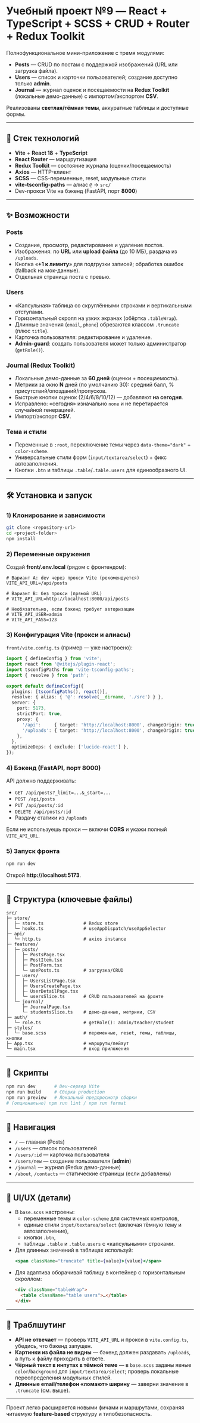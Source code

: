 # Учебный проект №9 — React + TypeScript + SCSS + CRUD + Router + Redux Toolkit

Полнофункциональное мини-приложение с тремя модулями:

- **Posts** — CRUD по постам с поддержкой изображений (URL или загрузка файла).
- **Users** — список и карточки пользователей; создание доступно только **admin**.
- **Journal** — журнал оценок и посещаемости на **Redux Toolkit** (локальные демо-данные) с импортом/экспортом **CSV**.

Реализованы **светлая/тёмная темы**, аккуратные таблицы и доступные формы.

---

## 🚀 Стек технологий

- **Vite** + **React 18** + **TypeScript**
- **React Router** — маршрутизация
- **Redux Toolkit** — состояние журнала (оценки/посещаемость)
- **Axios** — HTTP-клиент
- **SCSS** — CSS-переменные, reset, модульные стили
- **vite-tsconfig-paths** — алиас `@` → `src/`
- Dev-прокси Vite на бэкенд (FastAPI, порт **8000**)

---

## ✨ Возможности

### Posts
- Создание, просмотр, редактирование и удаление постов.
- Изображения: по **URL** или **upload файла** (до 10 МБ), раздача из `/uploads`.
- Кнопка «**+1 к лимиту**» для подгрузки записей; обработка ошибок (fallback на мок-данные).
- Отдельная страница поста с превью.

### Users
- «Капсульная» таблица со скруглёнными строками и вертикальными отступами.
- Горизонтальный скролл на узких экранах (обёртка `.tableWrap`).
- Длинные значения (`email`, `phone`) обрезаются классом `.truncate` (плюс `title`).
- Карточка пользователя: редактирование и удаление.
- **Admin-guard**: создать пользователя может только администратор (`getRole()`).

### Journal (Redux Toolkit)
- Локальные демо-данные за **60 дней** (оценки + посещаемость).
- Метрики за окно **N** дней (по умолчанию 30): средний балл, % присутствий/опозданий/пропусков.
- Быстрые кнопки оценок (2/4/6/8/10/12) — добавляют **на сегодня**.
- Исправлено: «сегодня» изначально `none` и не перетирается случайной генерацией.
- Импорт/экспорт **CSV**.

### Тема и стили
- Переменные в `:root`, переключение темы через `data-theme="dark"` + `color-scheme`.
- Универсальные стили форм (`input/textarea/select`) + фикс автозаполнения.
- Кнопки `.btn` и таблицы `.table`/`.table.users` для единообразного UI.

---

## 🛠️ Установка и запуск

### 1) Клонирование и зависимости
```bash
git clone <repository-url>
cd <project-folder>
npm install
```

### 2) Переменные окружения
Создай **front/.env.local** (рядом с фронтендом):
```env
# Вариант A: dev через прокси Vite (рекомендуется)
VITE_API_URL=/api/posts

# Вариант B: без прокси (прямой URL)
# VITE_API_URL=http://localhost:8000/api/posts

# Необязательно, если бэкенд требует авторизацию
# VITE_API_USER=admin
# VITE_API_PASS=123
```

### 3) Конфигурация Vite (прокси и алиасы)
`front/vite.config.ts` (пример — уже настроено):
```ts
import { defineConfig } from 'vite';
import react from '@vitejs/plugin-react';
import tsconfigPaths from 'vite-tsconfig-paths';
import { resolve } from 'path';

export default defineConfig({
  plugins: [tsconfigPaths(), react()],
  resolve: { alias: { '@': resolve(__dirname, './src') } },
  server: {
    port: 5173,
    strictPort: true,
    proxy: {
      '/api':     { target: 'http://localhost:8000', changeOrigin: true },
      '/uploads': { target: 'http://localhost:8000', changeOrigin: true },
    },
  },
  optimizeDeps: { exclude: ['lucide-react'] },
});
```

### 4) Бэкенд (FastAPI, порт 8000)
API должно поддерживать:
- `GET /api/posts?_limit=...&_start=...`
- `POST /api/posts`
- `PUT /api/posts/:id`
- `DELETE /api/posts/:id`
- Раздачу статики из `/uploads`

Если не используешь прокси — включи **CORS** и укажи полный `VITE_API_URL`.

### 5) Запуск фронта
```bash
npm run dev
```
Открой **http://localhost:5173**.

---

## 📁 Структура (ключевые файлы)

```
src/
├─ store/
│  ├─ store.ts               # Redux store
│  └─ hooks.ts               # useAppDispatch/useAppSelector
├─ api/
│  └─ http.ts                # axios instance
├─ features/
│  ├─ posts/
│  │  ├─ PostsPage.tsx
│  │  ├─ PostItem.tsx
│  │  ├─ PostForm.tsx
│  │  └─ usePosts.ts         # загрузка/CRUD
│  ├─ users/
│  │  ├─ UsersListPage.tsx
│  │  ├─ UsersCreatePage.tsx
│  │  ├─ UserDetailPage.tsx
│  │  └─ usersSlice.ts       # CRUD пользователей на фронте
│  └─ journal/
│     ├─ JournalPage.tsx
│     └─ studentsSlice.ts    # демо-данные, метрики, CSV
├─ auth/
│  └─ role.ts                # getRole(): admin/teacher/student
├─ styles/
│  └─ base.scss              # переменные, reset, темы, таблицы, кнопки
├─ App.tsx                   # маршруты/лейаут
└─ main.tsx                  # вход приложения
```

---

## 🔧 Скрипты
```bash
npm run dev       # Dev-сервер Vite
npm run build     # Сборка production
npm run preview   # Локальный предпросмотр сборки
# (опционально) npm run lint / npm run format
```

---

## 🧭 Навигация

- `/` — главная (Posts)  
- `/users` — список пользователей  
- `/users/:id` — карточка пользователя  
- `/users/new` — создание пользователя (**admin**)  
- `/journal` — журнал (Redux демо-данные)  
- `/about`, `/contacts` — статические страницы (если добавлены)

---

## 🎨 UI/UX (детали)

- В `base.scss` настроены:
  - переменные темы и `color-scheme` для системных контролов,
  - единые стили `input/textarea/select` (включая тёмную тему и автозаполнение),
  - кнопки `.btn`,
  - таблицы `.table` и `.table.users` с «капсульными» строками.
- Для длинных значений в таблицах используй:
  ```jsx
  <span className="truncate" title={value}>{value}</span>
  ```
- Для адаптива оборачивай таблицу в контейнер с горизонтальным скроллом:
  ```html
  <div className="tableWrap">
    <table className="table users">…</table>
  </div>
  ```

---

## 🧩 Траблшутинг

- **API не отвечает** — проверь `VITE_API_URL` и прокси в `vite.config.ts`, убедись, что бэкенд запущен.
- **Картинки из файла не видны** — бэкенд должен раздавать `/uploads`, а путь к файлу приходить в ответе.
- **Чёрный текст в инпутах в тёмной теме** — в `base.scss` заданы явные `color`/`background` для `input/textarea/select`; проверь локальные переопределения модульных стилей.
- **Длинные email/телефон «ломают» ширину** — заверни значение в `.truncate` (см. выше).

---

Проект легко расширяется новыми фичами и маршрутами, сохраняя читаемую **feature-based** структуру и типобезопасность.







